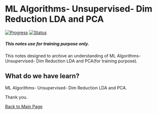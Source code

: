 # ML Algorithms- Unsupervised- Dim Reduction LDA and PCA
[![Progress](https://img.shields.io/badge/Progress-100%25-blue.svg)]()
[![Status](https://img.shields.io/badge/Status-Completed-green.svg)]()

##### This notes use for training purpose only.
This notes designed to archive an understanding of ML Algorithms- Unsupervised- Dim Reduction LDA and PCA(for training purpose).

## What do we have learn?

   ML Algorithms- Unsupervised- Dim Reduction LDA and PCA.

Thank you.

[Back to Main Page](https://github.com/eikmarizal/DataStar/)
